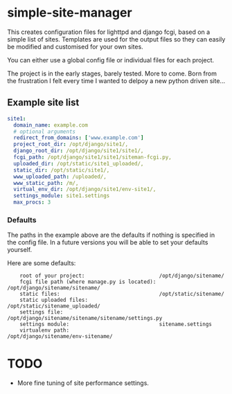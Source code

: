# simple-site-manager

This creates configuration files for lighttpd and django fcgi, based on a simple list of sites. 
Templates are used for the output files so they can easily be modified and customised for your own sites.

You can either use a global config file or individual files for each project.

The project is in the early stages, barely tested. More to come. Born from the frustration I felt every time I wanted to delpoy a new python driven site...

## Example site list
```yaml
site1:
  domain_name: example.com
  # optional arguments
  redirect_from_domains: ['www.example.com']
  project_root_dir: /opt/django/site1/,
  django_root_dir: /opt/django/site1/site1/,
  fcgi_path: /opt/django/site1/site1/siteman-fcgi.py,
  uploaded_dir: /opt/static/site1_uploaded/,
  static_dir: /opt/static/site1/,
  www_uploaded_path: /uploaded/,
  www_static_path: /m/,
  virtual_env_dir: /opt/django/site1/env-site1/,
  settings_module: site1.settings
  max_procs: 3
```

### Defaults
The paths in the example above are the defaults if nothing is specified in the config file.
In a future versions you will be able to set your defaults yourself.

Here are some defaults:
```
    root of your project:                        /opt/django/sitename/
    fcgi file path (where manage.py is located): /opt/django/sitename/sitename/
    static files:                                /opt/static/sitename/
    static uploaded files:                       /opt/static/sitename_uploaded/
    settings file:                               /opt/django/sitename/sitename/sitename/settings.py
    settings module:                             sitename.settings
    virtualenv path:                             /opt/django/sitename/env-sitename/
```

# TODO

- More fine tuning of site performance settings.

